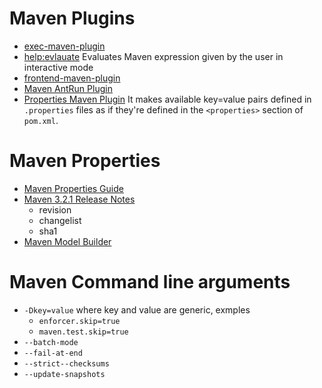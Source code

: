 # Maven Plugins

- [exec-maven-plugin](https://www.mojohaus.org/exec-maven-plugin/index.html)
- [help:evlauate](https://maven.apache.org/plugins/maven-help-plugin/evaluate-mojo.html)
  Evaluates Maven expression given by the user in interactive mode
- [frontend-maven-plugin]()
- [Maven AntRun Plugin](https://maven.apache.org/plugins/maven-antrun-plugin/)
- [Properties Maven Plugin](https://www.mojohaus.org/properties-maven-plugin/)
  It makes available key=value pairs defined in `.properties` files as if they're defined in the `<properties>` section of `pom.xml`.

# Maven Properties

- [Maven Properties Guide](https://cwiki.apache.org/confluence/display/MAVEN/Maven+Properties+Guide)
- [Maven 3.2.1 Release Notes](https://maven.apache.org/docs/3.2.1/release-notes.html)
  - revision
  - changelist
  - sha1
- [Maven Model Builder](https://maven.apache.org/components/ref/3-LATEST/maven-model-builder/index.html)

# Maven Command line arguments

- `-Dkey=value` where key and value are generic, exmples
  - `enforcer.skip=true`
  - `maven.test.skip=true`
- `--batch-mode`
- `--fail-at-end`
- `--strict--checksums`
- `--update-snapshots`
